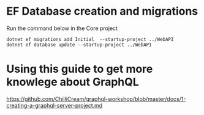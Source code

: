 # EF Database creation and migrations

Run the command below in the Core project

```
dotnet ef migrations add Initial  --startup-project ../WebAPI 
dotnet ef database update --startup-project ../WebAPI 

```


# Using this guide to get more knowlege about GraphQL
https://github.com/ChilliCream/graphql-workshop/blob/master/docs/1-creating-a-graphql-server-project.md